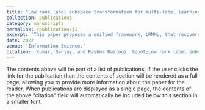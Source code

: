 ```yaml
---
title: "Low rank label subspace transformation for multi-label learning with missing labels"
collection: publications
category: manuscripts
permalink: /publication/j1
excerpt: 'This paper proposes a unified framework, LRMML, that recovers missing labels in multi-label datasets by jointly leveraging auxiliary labels, low-rank constraints, and inter-label subspace separation to capture both local and global label correlations.'
date: 2022
venue: 'Information Sciences'
citation: 'Kumar, Sanjay, and Reshma Rastogi. &quot;Low rank label subspace transformation for multi-label learning with missing labels. &quot;<i>Information Sciences (2022)</i>'
---
```

The contents above will be part of a list of publications, if the user clicks the link for the publication than the contents of section will be rendered as a full page, allowing you to provide more information about the paper for the reader. When publications are displayed as a single page, the contents of the above "citation" field will automatically be included below this section in a smaller font.

